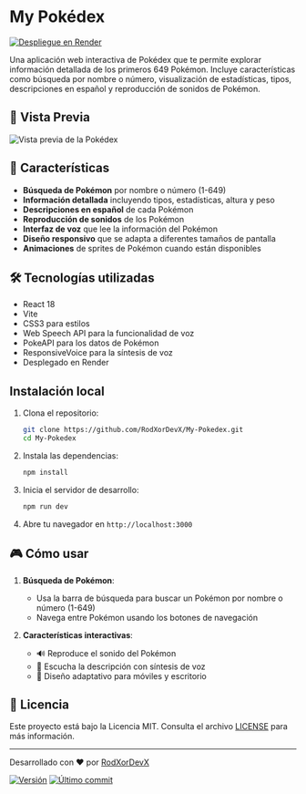 # My Pokédex

[![Despliegue en Render](https://img.shields.io/badge/Render-46E3B7?style=for-the-badge&logo=render&logoColor=white)](https://my-pokedex-2w1u.onrender.com/)

Una aplicación web interactiva de Pokédex que te permite explorar información detallada de los primeros 649 Pokémon. Incluye características como búsqueda por nombre o número, visualización de estadísticas, tipos, descripciones en español y reproducción de sonidos de Pokémon.

## 🌟 Vista Previa

![Vista previa de la Pokédex](https://i.imgur.com/ER7vT9b)

## 🚀 Características

- **Búsqueda de Pokémon** por nombre o número (1-649)
- **Información detallada** incluyendo tipos, estadísticas, altura y peso
- **Descripciones en español** de cada Pokémon
- **Reproducción de sonidos** de los Pokémon
- **Interfaz de voz** que lee la información del Pokémon
- **Diseño responsivo** que se adapta a diferentes tamaños de pantalla
- **Animaciones** de sprites de Pokémon cuando están disponibles

## 🛠️ Tecnologías utilizadas

- React 18
- Vite
- CSS3 para estilos
- Web Speech API para la funcionalidad de voz
- PokeAPI para los datos de Pokémon
- ResponsiveVoice para la síntesis de voz
- Desplegado en Render

##  Instalación local

1. Clona el repositorio:
   ```bash
   git clone https://github.com/RodXorDevX/My-Pokedex.git
   cd My-Pokedex
   ```

2. Instala las dependencias:
   ```bash
   npm install
   ```

3. Inicia el servidor de desarrollo:
   ```bash
   npm run dev
   ```

4. Abre tu navegador en `http://localhost:3000`

## 🎮 Cómo usar

1. **Búsqueda de Pokémon**:
   - Usa la barra de búsqueda para buscar un Pokémon por nombre o número (1-649)
   - Navega entre Pokémon usando los botones de navegación

2. **Características interactivas**:
   - 🔊 Reproduce el sonido del Pokémon
   - 📢 Escucha la descripción con síntesis de voz
   - 📱 Diseño adaptativo para móviles y escritorio

## 📝 Licencia

Este proyecto está bajo la Licencia MIT. Consulta el archivo [LICENSE](LICENSE) para más información.

---

Desarrollado con ❤️ por [RodXorDevX](https://github.com/RodXorDevX)

[![Versión](https://img.shields.io/badge/versión-1.0.0-blue)](https://github.com/RodXorDevX/My-Pokedex/releases) [![Último commit](https://img.shields.io/github/last-commit/RodXorDevX/My-Pokedex)](https://github.com/RodXorDevX/My-Pokedex/commits/main)
